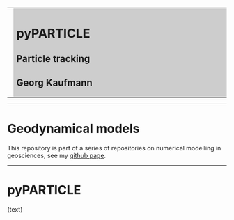 <meta http-equiv="Content-Type" content="text/html; charset=utf-8"/>
<table>
<tr><td><img style="height: 150px;" src="images/geo_hydro1.jpg"></td>
<td bgcolor="#CDCDCD" style="width:600px">
<h1>pyPARTICLE</h1>
<h2>Particle tracking</h2>
<h2>Georg Kaufmann</h2>
</td>
</tr>
</table>

----

# Geodynamical models

This repository is part of a series of repositories on 
numerical modelling in geosciences, see my
[github page](https://github.com/georgkaufmann).

----

# **pyPARTICLE**

(text)
